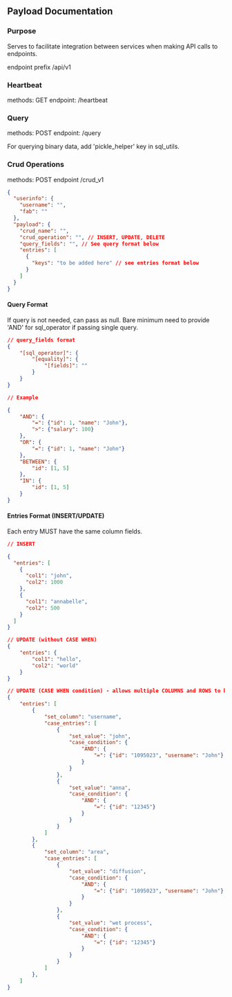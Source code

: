 ## Payload Documentation

### Purpose

Serves to facilitate integration between services when making API calls to endpoints.

endpoint prefix /api/v1

### Heartbeat

methods: GET
endpoint: /heartbeat

### Query

methods: POST
endpoint: /query

For querying binary data, add 'pickle_helper' key in sql_utils.

### Crud Operations

methods: POST
endpoint /crud_v1

```json
{
  "userinfo": {
    "username": "",
    "fab": ""
  },
  "payload": {
    "crud_name": "",
    "crud_operation": "", // INSERT, UPDATE, DELETE
    "query_fields": "", // See query format below
    "entries": [
      {
        "keys": "to be added here" // see entries format below
      }
    ]
  }
}
```

#### Query Format

If query is not needed, can pass as null. Bare minimum need to provide 'AND' for sql_operator if passing single query.

```json
// query_fields format
{
    "[sql_operator]": {
        "[equality]": {
            "[fields]": ""
        }
    }
}

// Example

{
    "AND": {
        "=": {"id": 1, "name": "John"},
        ">": {"salary": 100}
    },
    "OR": {
        "=": {"id": 1, "name": "John"}
    },
    "BETWEEN": {
        "id": [1, 5]
    },
    "IN": {
        "id": [1, 5]
    }
}
```

#### Entries Format (INSERT/UPDATE)

Each entry MUST have the same column fields.

```json
// INSERT

{
  "entries": [
    {
      "col1": "john",
      "col2": 1000
    },
    {
      "col1": "annabelle",
      "col2": 500
    }
  ]
}

// UPDATE (without CASE WHEN)
{
    "entries": {
        "col1": "hello",
        "col2": "world"
    }
}

// UPDATE (CASE WHEN condition) - allows multiple COLUMNS and ROWS to be updated
{
    "entries": [
        {
            "set_column": "username",
            "case_entries": [
                {
                    "set_value": "john",
                    "case_condition": {
                        "AND": {
                            "=": {"id": "1095023", "username": "John"}
                        }
                    }
                },
                {
                    "set_value": "anna",
                    "case_condition": {
                        "AND": {
                            "=": {"id": "12345"}
                        }
                    }
                }
            ]
        },
        {
            "set_column": "area",
            "case_entries": [
                {
                    "set_value": "diffusion",
                    "case_condition": {
                        "AND": {
                            "=": {"id": "1095023", "username": "John"}
                        }
                    }
                },
                {
                    "set_value": "wet process",
                    "case_condition": {
                        "AND": {
                            "=": {"id": "12345"}
                        }
                    }
                }
            ]
        },
    ]
}
```
